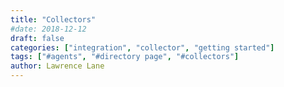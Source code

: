 ```yaml
---
title: "Collectors"
#date: 2018-12-12
draft: false
categories: ["integration", "collector", "getting started"]
tags: ["#agents", "#directory page", "#collectors"]
author: Lawrence Lane
---
```

